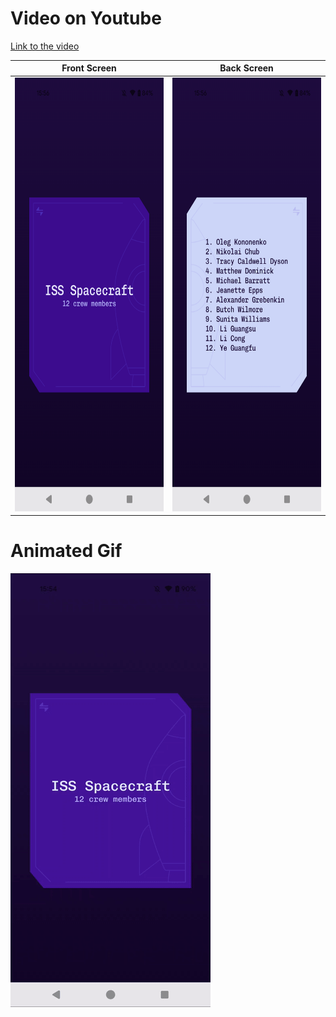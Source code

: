 # Video on Youtube

[Link to the video](https://www.youtube.com/watch?v=czdbJRa97OM)

| Front Screen | Back Screen |
|---------|---------|
| <img src="media/front.png" alt="Front Screen" width="320" height="694"> | <img src="media/back.png" alt="Back Screen" width="320" height="694"> |

# Animated Gif

<img src="media/video.gif" alt="Sample Video" width="320" height="694">
